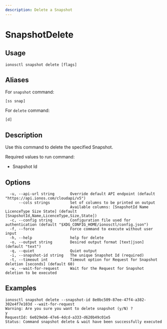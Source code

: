 ```yaml
---
description: Delete a Snapshot
---
```


# SnapshotDelete

## Usage

```text
ionosctl snapshot delete [flags]
```

## Aliases

For `snapshot` command:
```text
[ss snap]
```

For `delete` command:
```text
[d]
```

## Description

Use this command to delete the specified Snapshot.

Required values to run command:

* Snapshot Id

## Options

```text
  -u, --api-url string       Override default API endpoint (default "https://api.ionos.com/cloudapi/v5")
      --cols strings         Set of columns to be printed on output 
                             Available columns: [SnapshotId Name LicenceType Size State] (default [SnapshotId,Name,LicenceType,Size,State])
  -c, --config string        Configuration file used for authentication (default "$XDG_CONFIG_HOME/ionosctl/config.json")
  -f, --force                Force command to execute without user input
  -h, --help                 help for delete
  -o, --output string        Desired output format [text|json] (default "text")
  -q, --quiet                Quiet output
  -i, --snapshot-id string   The unique Snapshot Id (required)
  -t, --timeout int          Timeout option for Request for Snapshot deletion [seconds] (default 60)
  -w, --wait-for-request     Wait for the Request for Snapshot deletion to be executed
```

## Examples

```text
ionosctl snapshot delete --snapshot-id 8e0bc509-87ee-47f4-a382-302e4f7e103d --wait-for-request 
Warning: Are you sure you want to delete snapshot (y/N) ? 
y
RequestId: 6e029eb6-47e6-4dcd-a333-d620b49c01e5
Status: Command snapshot delete & wait have been successfully executed
```

